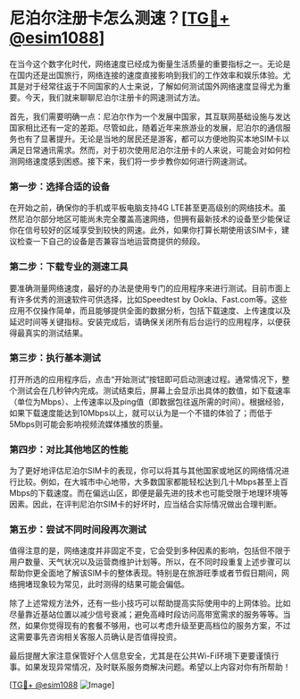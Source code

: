 # 尼泊尔注册卡怎么测速？[[TG💪+ @esim1088](https://t.me/s/esim1088)]

在当今这个数字化时代，网络速度已经成为衡量生活质量的重要指标之一。无论是在国内还是出国旅行，网络连接的速度直接影响到我们的工作效率和娱乐体验。尤其是对于经常往返于不同国家的人士来说，了解如何测试国外网络速度显得尤为重要。今天，我们就来聊聊尼泊尔注册卡的网速测试方法。

首先，我们需要明确一点：尼泊尔作为一个发展中国家，其互联网基础设施与发达国家相比还有一定的差距。尽管如此，随着近年来旅游业的发展，尼泊尔的通信服务也有了显著提升。无论是当地的居民还是游客，都可以方便地购买本地SIM卡以满足日常通讯需求。然而，对于初次使用尼泊尔注册卡的人来说，可能会对如何检测网络速度感到困惑。接下来，我们将一步步教你如何进行网速测试。

### **第一步：选择合适的设备**

在开始之前，确保你的手机或平板电脑支持4G LTE甚至更高级别的网络技术。虽然尼泊尔部分地区可能尚未完全覆盖高速网络，但拥有最新技术的设备至少能保证你在信号较好的区域享受到较快的网速。此外，如果你打算长期使用该SIM卡，建议检查一下自己的设备是否兼容当地运营商提供的频段。

### **第二步：下载专业的测速工具**

要准确测量网络速度，最好的办法是使用专门的应用程序来进行测试。目前市面上有许多优秀的测速软件可供选择，比如Speedtest by Ookla、Fast.com等。这些应用不仅操作简单，而且能够提供全面的数据分析，包括下载速度、上传速度以及延迟时间等关键指标。安装完成后，请确保关闭所有后台运行的应用程序，以便获得最真实的测试结果。

### **第三步：执行基本测试**

打开所选的应用程序后，点击“开始测试”按钮即可启动测速过程。通常情况下，整个测试会在几秒钟内完成。测试结束后，屏幕上会显示出具体的数值，如下载速率（单位为Mbps）、上传速率以及ping值（即数据包往返所需的时间）。根据经验，如果下载速度能达到10Mbps以上，就可以认为是一个不错的体验了；而低于5Mbps则可能会影响视频流媒体播放的质量。

### **第四步：对比其他地区的性能**

为了更好地评估尼泊尔SIM卡的表现，你可以将其与其他国家或地区的网络情况进行比较。例如，在大城市中心地带，大多数国家都能轻松达到几十Mbps甚至上百Mbps的下载速度。而在偏远山区，即便是最先进的技术也可能受限于地理环境等因素。因此，在评判尼泊尔SIM卡的好坏时，应当结合实际情况做出合理判断。

### **第五步：尝试不同时间段再次测试**

值得注意的是，网络速度并非固定不变，它会受到多种因素的影响，包括但不限于用户数量、天气状况以及运营商维护计划等。所以，在不同时段重复上述步骤可以帮助你更全面地了解该SIM卡的整体表现。特别是在旅游旺季或者节假日期间，网络拥堵现象较为常见，此时测得的结果可能会偏低。

除了上述常规方法外，还有一些小技巧可以帮助提高实际使用中的上网体验。比如尽量靠近基站位置以减少信号衰减；避免高峰时段访问高带宽需求的服务等等。当然，如果你觉得现有的套餐不够用，也可以考虑升级至更高档位的服务方案，不过这需要事先咨询相关客服人员确认是否值得投资。

最后提醒大家注意保管好个人信息安全，尤其是在公共Wi-Fi环境下更要谨慎行事。如果发现异常情况，及时联系服务商解决问题。希望以上内容对你有所帮助！

[[TG💪+ @esim1088](https://t.me/s/esim1088) ![Image](https://i.postimg.cc/4NQfJmqS/Snipaste-2025-05-13-00-14-12.png)]